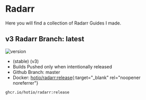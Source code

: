 # Radarr

Here you will find a collection of Radarr Guides I made.

## v3 Radarr Branch: latest

![version](https://img.shields.io/badge/dynamic/json?query=%24.version&url=https%3A%2F%2Fraw.githubusercontent.com%2Fhotio%2Fradarr%2Frelease%2FVERSION.json&label=Latest%20Version&style=for-the-badge&color=4051B5)

- (stable) (v3)
- Builds Pushed only when intentionally released
- Github Branch: master
- Docker: [hotio/radarr:release](https://hub.docker.com/r/hotio/radarr){:target="_blank" rel="noopener noreferrer"}

```bash
ghcr.io/hotio/radarr:release
```

